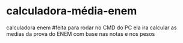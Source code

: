 # calculadora-média-enem
calculadora enem
 #feita para rodar no CMD do PC ela ira calcular as medias da prova do ENEM com base nas notas e nos pesos
